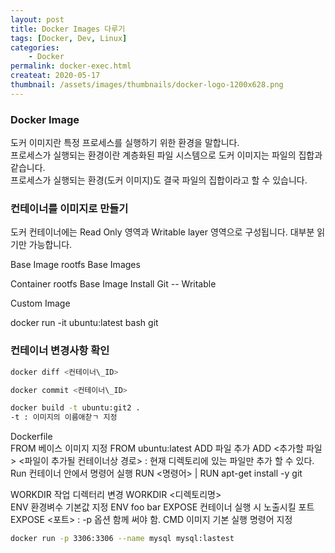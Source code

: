 ```yaml
---
layout: post
title: Docker Images 다루기
tags: [Docker, Dev, Linux]
categories:
    - Docker
permalink: docker-exec.html
createat: 2020-05-17
thumbnail: /assets/images/thumbnails/docker-logo-1200x628.png
---
```


### Docker Image

도커 이미지란 특정 프로세스를 실행하기 위한 환경을 말합니다.  
프로세스가 실행되는 환경이란 계층화된 파일 시스템으로 도커 이미지는 파일의 집합과 같습니다.  
프로세스가 실행되는 환경(도커 이미지)도 결국 파일의 집합이라고 할 수 있습니다.

### 컨테이너를 이미지로 만들기

도커 컨테이너에는 Read Only 영역과 Writable layer 영역으로 구성됩니다.
대부분 읽기만 가능합니다.

Base Image
rootfs
Base Images

Container
rootfs
Base Image
Install Git -- Writable

Custom Image

docker run -it ubuntu:latest bash
git

### 컨테이너 변경사항 확인

```bash
docker diff <컨테이너\_ID>

docker commit <컨테이너\_ID>

docker build -t ubuntu:git2 .
-t : 이미지의 이름애찯ㄱ 지정
```

Dockerfile  
FROM
베이스 이미지 지정
FROM ubuntu:latest
ADD
파일 추가
ADD <추가할 파일> <파일이 추가될 컨테이너상 경로> : 현재 디렉토리에 있는 파일만 추가 할 수 있다.
Run
컨테이너 안에서 명령어 실행
RUN <명령어> | RUN apt-get install -y git

WORKDIR
작업 디렉터리 변경
WORKDIR <디렉토리명>  
ENV
환경벼수 기본값 지정
ENV foo bar
EXPOSE
컨테이너 실행 시 노출시킬 포트
EXPOSE <포트> : -p 옵션 함께 써야 함.
CMD
이미지 기본 실행 명령어 지정

```bash
docker run -p 3306:3306 --name mysql mysql:lastest
```
